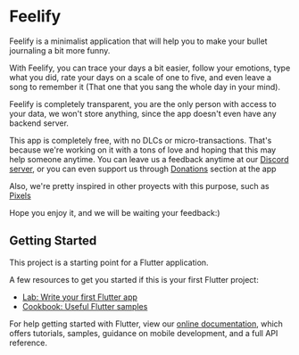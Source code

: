 # Feelify

Feelify is a minimalist application that will help you to make your bullet journaling a bit more funny.

With Feelify, you can trace your days a bit easier, follow your emotions, type what you did, rate your days on a scale of one to five, and even leave a song to remember it (That one that you sang the whole day in your mind).

Feelify is completely transparent, you are the only person with access to your data, we won't store anything, since the app doesn't even have any backend server. 

This app is completely free, with no DLCs or micro-transactions. That's because we're working on it with a tons of love and hoping that this may help someone anytime. You can leave us a feedback anytime at our [Discord server](https://discord.gg/gTKkbu), or you can even support us through [Donations](/#) section at the app

Also, we're pretty inspired in other proyects with this purpose, such as [Pixels](https://play.google.com/store/apps/details?id=ar.teovogel.yip)

Hope you enjoy it, and we will be waiting your feedback:)

## Getting Started

This project is a starting point for a Flutter application.

A few resources to get you started if this is your first Flutter project:

- [Lab: Write your first Flutter app](https://flutter.dev/docs/get-started/codelab)
- [Cookbook: Useful Flutter samples](https://flutter.dev/docs/cookbook)

For help getting started with Flutter, view our
[online documentation](https://flutter.dev/docs), which offers tutorials,
samples, guidance on mobile development, and a full API reference.
